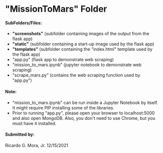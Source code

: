 # "MissionToMars" Folder 

#### SubFolders/Files:

+ **"screenshots"** (subfolder containing images of the output from the flask app) <br>
+ **"static"** (subfolder containing a start-up image used by the flask app) <br>
+ **"templates"** (subfolder containing the "index.html" template used by the flask app) <br>
+ "app.py" (flask app to demonstrate web scraping) <br>
+ "mission_to_mars.ipynb" (jupyter notebook to demonstrate web scraping) <br>
+ "scrape_mars.py" (contains the web scraping function used by "app.py") <br>

#### Note: <br>

+ "mission_to_mars.ipynb" can be run inside a Jupyter Notebook by itself. It might require PIP installing some of the libraries. <br>
+ Prior to running "app.py", please open your browser to localhost:5000 and also open MongoDB. Also, you don't need to use Chrome, but you must have it installed.<br>

#### Submitted by: <br>
 Ricardo G. Mora, Jr.  12/15/2021
 
